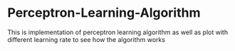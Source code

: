 # Perceptron-Learning-Algorithm
This is implementation of perceptron learning algorithm as well as plot with different learning rate to see how the algorithm works
